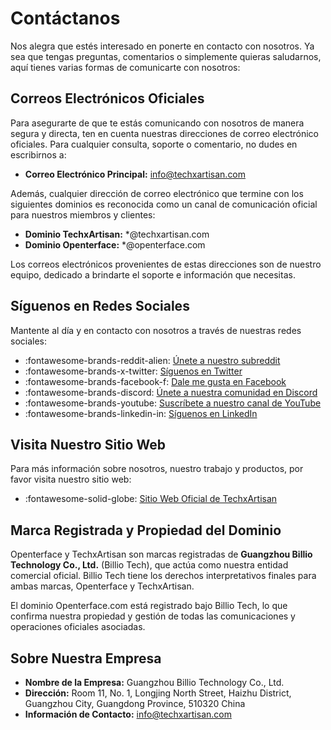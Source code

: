 # Contáctanos

Nos alegra que estés interesado en ponerte en contacto con nosotros. Ya sea que tengas preguntas, comentarios o simplemente quieras saludarnos, aquí tienes varias formas de comunicarte con nosotros:

## Correos Electrónicos Oficiales

Para asegurarte de que te estás comunicando con nosotros de manera segura y directa, ten en cuenta nuestras direcciones de correo electrónico oficiales. Para cualquier consulta, soporte o comentario, no dudes en escribirnos a:

- **Correo Electrónico Principal:** [info@techxartisan.com](mailto:info@techxartisan.com)

Además, cualquier dirección de correo electrónico que termine con los siguientes dominios es reconocida como un canal de comunicación oficial para nuestros miembros y clientes:

- **Dominio TechxArtisan:** *@techxartisan.com
- **Dominio Openterface:** *@openterface.com

Los correos electrónicos provenientes de estas direcciones son de nuestro equipo, dedicado a brindarte el soporte e información que necesitas.

## Síguenos en Redes Sociales

Mantente al día y en contacto con nosotros a través de nuestras redes sociales:

- :fontawesome-brands-reddit-alien: [Únete a nuestro subreddit](/reddit)
- :fontawesome-brands-x-twitter: [Síguenos en Twitter](https://twitter.com/TechxArtisan)
- :fontawesome-brands-facebook-f: [Dale me gusta en Facebook](https://www.facebook.com/TechxArtisan)
- :fontawesome-brands-discord: [Únete a nuestra comunidad en Discord](/discord)
- :fontawesome-brands-youtube: [Suscríbete a nuestro canal de YouTube](https://youtube.com/@TechxArtisan)
- :fontawesome-brands-linkedin-in: [Síguenos en LinkedIn](https://www.linkedin.com/company/techxartisan/)

## Visita Nuestro Sitio Web

Para más información sobre nosotros, nuestro trabajo y productos, por favor visita nuestro sitio web:

- :fontawesome-solid-globe: [Sitio Web Oficial de TechxArtisan](https://techxartisan.com/en/)

## Marca Registrada y Propiedad del Dominio

Openterface y TechxArtisan son marcas registradas de **Guangzhou Billio Technology Co., Ltd.** (Billio Tech), que actúa como nuestra entidad comercial oficial. Billio Tech tiene los derechos interpretativos finales para ambas marcas, Openterface y TechxArtisan.

El dominio Openterface.com está registrado bajo Billio Tech, lo que confirma nuestra propiedad y gestión de todas las comunicaciones y operaciones oficiales asociadas.

## Sobre Nuestra Empresa

- **Nombre de la Empresa:** Guangzhou Billio Technology Co., Ltd.
- **Dirección:** Room 11, No. 1, Longjing North Street, Haizhu District, Guangzhou City, Guangdong Province, 510320 China
- **Información de Contacto:** [info@techxartisan.com](mailto:info@techxartisan.com)